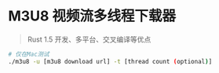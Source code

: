 # M3U8 视频流多线程下载器

> Rust 1.5 开发、多平台、交叉编译等优点

```bash
# 仅在Mac测试
./m3u8 -u [m3u8 download url] -t [thread count (optional)]
```